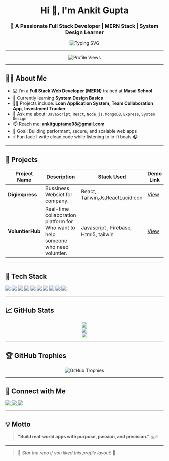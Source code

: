 <h1 align="center">Hi 👋, I'm Ankit Gupta</h1>
<h3 align="center">🚀 A Passionate Full Stack Developer | MERN Stack | System Design Learner</h3>

<p align="center">
<img src="https://readme-typing-svg.demolab.com?font=Fira+Code&weight=500&size=20&pause=1000&center=true&vCenter=true&width=600&padding=2&lines=Full+Stack+Developer+%7C+React+%7C+Node.js+%7C+MongoDB;Clean+Code+%7C+System+Design+Learner+%7C+UI+Lover" alt="Typing SVG" />


</p>

---

<p align="center">
  <img src="https://komarev.com/ghpvc/?username=Ankit-ai-lab&label=Profile%20views&color=0e75b6&style=flat" alt="Profile Views" />
</p>

---

## 🧑‍💻 About Me

- 💻 I’m a **Full Stack Web Developer (MERN)** trained at **Masai School**
- 🌱 Currently learning **System Design Basics**
- 👨‍💻 Projects include: **Loan Application System**, **Team Collaboration App**, **Investment Tracker**
- 💬 Ask me about: `JavaScript`, `React`, `Node.js`, `MongoDB`, `Express`, `System Design`
- 📫 Reach me: **ankitguptame98@gmail.com**
- 🎯 Goal: Building performant, secure, and scalable web apps
- ⚡ Fun fact: I write clean code while listening to lo-fi beats 🎧

---

## 🚀 Projects

| Project Name                | Description                                             | Stack Used                        | Demo Link |
|----------------------------|---------------------------------------------------------|-----------------------------------|-----------|
| **Digiexpress**| Bussiness Websiet for company. | React, Tailwin,Js,ReactLucidIcon  | [View](https://loan-app-frontend-eight.vercel.app/) |
| **VoluntierHub**             | Real-time collaboration platform for Who want to help someone who need voluntier.             |Javascript , Firebase, Html5, tailwin      | [View](https://teamspace12.netlify.app/) |


---

## 🔧 Tech Stack

<p align="left">
  <img src="https://img.shields.io/badge/React-61DAFB?style=for-the-badge&logo=react&logoColor=black" />
  <img src="https://img.shields.io/badge/Node.js-339933?style=for-the-badge&logo=node-dot-js&logoColor=white" />
  <img src="https://img.shields.io/badge/MongoDB-4EA94B?style=for-the-badge&logo=mongodb&logoColor=white" />
  <img src="https://img.shields.io/badge/Express.js-000000?style=for-the-badge&logo=express&logoColor=white" />
  <img src="https://img.shields.io/badge/JavaScript-F7DF1E?style=for-the-badge&logo=javascript&logoColor=black" />
  <img src="https://img.shields.io/badge/HTML5-E34F26?style=for-the-badge&logo=html5&logoColor=white" />
  <img src="https://img.shields.io/badge/CSS3-1572B6?style=for-the-badge&logo=css3&logoColor=white" />
  <img src="https://img.shields.io/badge/TailwindCSS-38B2AC?style=for-the-badge&logo=tailwind-css&logoColor=white" />
  <img src="https://img.shields.io/badge/Postman-FF6C37?style=for-the-badge&logo=postman&logoColor=white" />
  <img src="https://img.shields.io/badge/Firebase-FFCA28?style=for-the-badge&logo=firebase&logoColor=black" />
</p>

---

## 📈 GitHub Stats

<p align="center">
  <img src="https://github-readme-stats.vercel.app/api/top-langs?username=Ankit-ai-lab&show_icons=true&locale=en&layout=compact&theme=tokyonight" />
  <br />
  <img src="https://github-readme-stats.vercel.app/api?username=Ankit-ai-lab&show_icons=true&locale=en&theme=tokyonight" />
  <br />
  <img src="https://github-readme-streak-stats.herokuapp.com/?user=Ankit-ai-lab&theme=tokyonight" />
</p>

---

## 🏆 GitHub Trophies

<p align="center">
  <img 
    src="https://github-profile-trophy.vercel.app/?username=Ankit-ai-lab&theme=gruvbox&row=1&column=6" 
    alt="GitHub Trophies"
  />
</p>


---

## 🔗 Connect with Me

<p align="left">
  <a href="https://www.linkedin.com/in/ankit-gupta-me1/" target="_blank">
    <img src="https://img.shields.io/badge/LinkedIn-%230077B5.svg?&style=for-the-badge&logo=linkedin&logoColor=white"/>
  </a>
  <a href="mailto:ankitguptame98@gmail.com">
    <img src="https://img.shields.io/badge/Gmail-D14836?style=for-the-badge&logo=gmail&logoColor=white"/>
  </a>
  <a href="https://github.com/Ankit-ai-lab" target="_blank">
    <img src="https://img.shields.io/badge/GitHub-%2312100E.svg?style=for-the-badge&logo=github&logoColor=white"/>
  </a>
</p>

---

## 💡 Motto

> **"Build real-world apps with purpose, passion, and precision."** 💻🔥

---

> 🔔 *Star the repo if you liked this profile layout!* 🌟  
